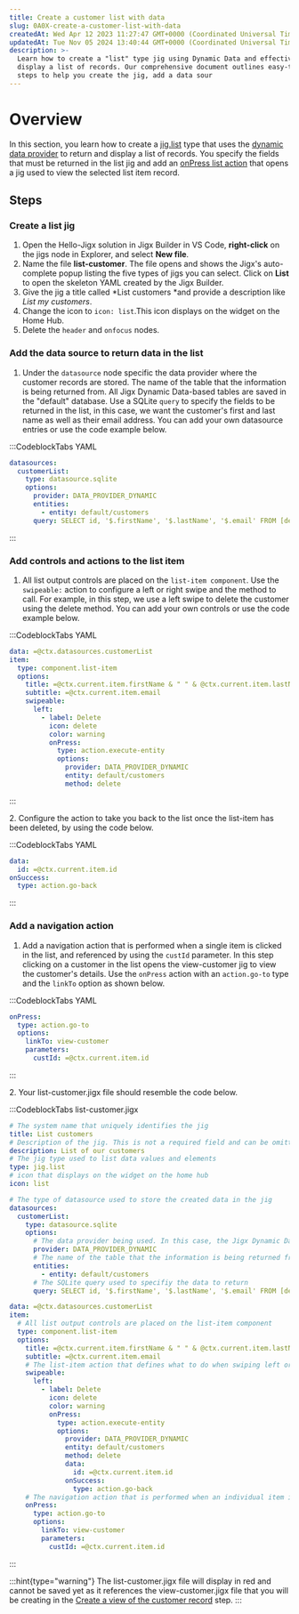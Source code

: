 ```yaml
---
title: Create a customer list with data
slug: 0A0X-create-a-customer-list-with-data
createdAt: Wed Apr 12 2023 11:27:47 GMT+0000 (Coordinated Universal Time)
updatedAt: Tue Nov 05 2024 13:40:44 GMT+0000 (Coordinated Universal Time)
description: >-
  Learn how to create a "list" type jig using Dynamic Data and effectively
  display a list of records. Our comprehensive document outlines easy-to-follow
  steps to help you create the jig, add a data sour
---
```


# Overview

In this section, you learn how to create a [jig.list](https://docs.jigx.com/examples/jiglist) type that uses the [dynamic data provider](../../../building-apps-with-jigx/data/data-providers/dynamic-data/dynamic-data.md) to return and display a list of records. You specify the fields that must be returned in the list jig and add an [onPress list action](https://docs.jigx.com/examples/list-item) that opens a jig used to view the selected list item record.

## Steps

### Create a list jig

1. Open the Hello-Jigx solution in Jigx Builder in VS Code, **right-click** on the jigs node in Explorer, and select **New file**.
2. Name the file **list-customer**. The file opens and shows the Jigx's auto-complete popup listing the five types of jigs you can select. Click on **List** to open the skeleton YAML created by the Jigx Builder.
3. Give the jig a title called \*List customers \*and provide a description like _List my customers_.
4. Change the icon to `icon: list`.This icon displays on the widget on the Home Hub.
5. Delete the `header` and `onfocus` nodes.

### Add the data source to return data in the list

1. Under the `datasource` node specific the data provider where the customer records are stored. The name of the table that the information is being returned from. All Jigx Dynamic Data-based tables are saved in the "default" database. Use a SQLite `query` to specify the fields to be returned in the list, in this case, we want the customer's first and last name as well as their email address. You can add your own datasource entries or use the code example below.

:::CodeblockTabs YAML

```yaml
datasources:
  customerList:
    type: datasource.sqlite
    options:
      provider: DATA_PROVIDER_DYNAMIC
      entities:
        - entity: default/customers
      query: SELECT id, '$.firstName', '$.lastName', '$.email' FROM [default/customers]
```

:::

### Add controls and actions to the list item

1. All list output controls are placed on the `list-item component`. Use the `swipeable:` action to configure a left or right swipe and the method to call. For example, in this step, we use a left swipe to delete the customer using the delete method. You can add your own controls or use the code example below.

:::CodeblockTabs YAML

```yaml
data: =@ctx.datasources.customerList
item:
  type: component.list-item
  options:
    title: =@ctx.current.item.firstName & " " & @ctx.current.item.lastName
    subtitle: =@ctx.current.item.email
    swipeable:
      left:
        - label: Delete
          icon: delete
          color: warning
          onPress:
            type: action.execute-entity
            options:
              provider: DATA_PROVIDER_DYNAMIC
              entity: default/customers
              method: delete
```

:::

2\. Configure the action to take you back to the list once the list-item has been deleted, by using the code below.

:::CodeblockTabs YAML

```yaml
data:
  id: =@ctx.current.item.id
onSuccess:
  type: action.go-back
```

:::

### Add a navigation action

1. Add a navigation action that is performed when a single item is clicked in the list, and referenced by using the `custId` parameter. In this step clicking on a customer in the list opens the view-customer jig to view the customer's details. Use the `onPress` action with an `action.go-to` type and the `linkTo` option as shown below.

:::CodeblockTabs YAML

```yaml
onPress:
  type: action.go-to
  options:
    linkTo: view-customer
    parameters:
      custId: =@ctx.current.item.id
```

:::

2\. Your list-customer.jigx file should resemble the code below.

:::CodeblockTabs list-customer.jigx

```yaml
# The system name that uniquely identifies the jig
title: List customers
# Description of the jig. This is not a required field and can be omitted.
description: List of our customers
# The jig type used to list data values and elements
type: jig.list
# icon that displays on the widget on the home hub
icon: list

# The type of datasource used to store the created data in the jig
datasources:
  customerList:
    type: datasource.sqlite
    options:
      # The data provider being used. In this case, the Jigx Dynamic Data provider
      provider: DATA_PROVIDER_DYNAMIC
      # The name of the table that the information is being returned from. All Dynamic Data-based tables are saved in the "default" database.
      entities:
        - entity: default/customers
      # The SQLite query used to specifiy the data to return
      query: SELECT id, '$.firstName', '$.lastName', '$.email' FROM [default/customers]

data: =@ctx.datasources.customerList
item:
  # All list output controls are placed on the list-item component
  type: component.list-item
  options:
    title: =@ctx.current.item.firstName & " " & @ctx.current.item.lastName
    subtitle: =@ctx.current.item.email
    # The list-item action that defines what to do when swiping left or right on the item
    swipeable:
      left:
        - label: Delete
          icon: delete
          color: warning
          onPress:
            type: action.execute-entity
            options:
              provider: DATA_PROVIDER_DYNAMIC
              entity: default/customers
              method: delete
              data:
                id: =@ctx.current.item.id
              onSuccess:
                type: action.go-back
    # The navigation action that is performed when an individual item is tapped in the list, in this instance to view the customer details
    onPress:
      type: action.go-to
      options:
        linkTo: view-customer
        parameters:
          custId: =@ctx.current.item.id
```

:::

:::hint{type="warning"} The list-customer.jigx file will display in red and cannot be saved yet as it references the view-customer.jigx file that you will be creating in the [Create a view of the customer record](create-a-view-of-the-customer-record.md) step. :::
